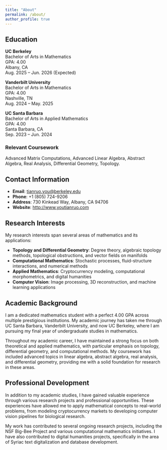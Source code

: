 ```yaml
---
title: "About"
permalink: /about/
author_profile: true
---
```


## Education

**UC Berkeley**  
Bachelor of Arts in Mathematics  
GPA: 4.00  
Albany, CA  
Aug. 2025 – Jun. 2026 (Expected)

**Vanderbilt University**  
Bachelor of Arts in Mathematics  
GPA: 4.00  
Nashville, TN  
Aug. 2024 – May. 2025

**UC Santa Barbara**  
Bachelor of Arts in Applied Mathematics  
GPA: 4.00  
Santa Barbara, CA  
Sep. 2023 – Jun. 2024

### Relevant Coursework
Advanced Matrix Computations, Advanced Linear Algebra, Abstract Algebra, Real Analysis, Differential Geometry, Topology.

## Contact Information

- **Email**: tianruo.you@berkeley.edu
- **Phone**: +1 (805) 724-9206
- **Address**: 730 Kinkead Way, Albany, CA 94706
- **Website**: http://www.youtianruo.com

## Research Interests

My research interests span several areas of mathematics and its applications:

- **Topology and Differential Geometry**: Degree theory, algebraic topology methods, topological obstructions, and vector fields on manifolds
- **Computational Mathematics**: Stochastic processes, fluid-structure interactions, and numerical methods
- **Applied Mathematics**: Cryptocurrency modeling, computational morphometrics, and digital humanities
- **Computer Vision**: Image processing, 3D reconstruction, and machine learning applications

## Academic Background

I am a dedicated mathematics student with a perfect 4.00 GPA across multiple prestigious institutions. My academic journey has taken me through UC Santa Barbara, Vanderbilt University, and now UC Berkeley, where I am pursuing my final year of undergraduate studies in mathematics.

Throughout my academic career, I have maintained a strong focus on both theoretical and applied mathematics, with particular emphasis on topology, differential geometry, and computational methods. My coursework has included advanced topics in linear algebra, abstract algebra, real analysis, and differential geometry, providing me with a solid foundation for research in these areas.

## Professional Development

In addition to my academic studies, I have gained valuable experience through various research projects and professional opportunities. These experiences have allowed me to apply mathematical concepts to real-world problems, from modeling cryptocurrency markets to developing computer vision pipelines for biological research.

My work has contributed to several ongoing research projects, including the NSF Big-Bee Project and various computational mathematics initiatives. I have also contributed to digital humanities projects, specifically in the area of Syriac text digitalization and database development.
